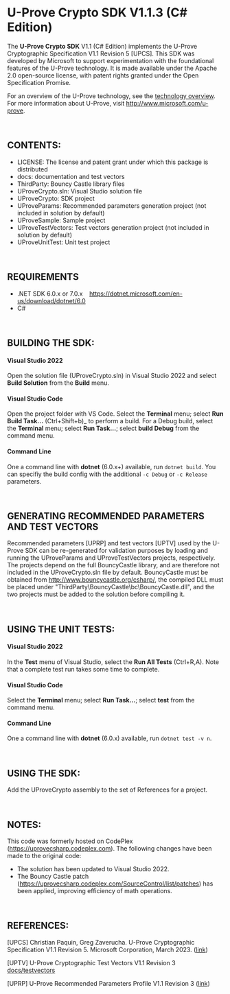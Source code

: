 # U-Prove Crypto SDK V1.1.3 (C# Edition)


The __U-Prove Crypto SDK__ V1.1 (C# Edition) implements the U-Prove Cryptographic
Specification V1.1 Revision 5 [UPCS]. This SDK was developed by Microsoft to
support experimentation with the foundational features of the U-Prove technology.
It is made available under the Apache 2.0 open-source license, with patent
rights granted under the Open Specification Promise.

For an overview of the U-Prove technology, see the [technology overview](./docs/U-Prove%20Technology%20Overview%20V1.1%20Revision%203.pdf).
For more information about U-Prove, visit http://www.microsoft.com/u-prove.

<br>

## CONTENTS:

 - LICENSE: The license and patent grant under which this package is distributed
 - docs\: documentation and test vectors
 - ThirdParty\: Bouncy Castle library files
 - UProveCrypto.sln: Visual Studio solution file
 - UProveCrypto\: SDK project
 - UProveParams\: Recommended parameters generation project (not included in
                  solution by default)
 - UProveSample\: Sample project
 - UProveTestVectors\: Test vectors generation project (not included in
                       solution by default)
 - UProveUnitTest\: Unit test project

<br>

## REQUIREMENTS
- .NET SDK 6.0.x or 7.0.x &nbsp;&nbsp;  https://dotnet.microsoft.com/en-us/download/dotnet/6.0
- C#

<br>

## BUILDING THE SDK:

#### Visual Studio 2022
Open the solution file (UProveCrypto.sln) in Visual Studio 2022 and select __Build Solution__ from the __Build__ menu.

#### Visual Studio Code
Open the project folder with VS Code. Select the __Terminal__ menu; select __Run Build Task...__ (Ctrl+Shift+b)_ to perform a build. For a Debug build, select the __Terminal__ menu; select __Run Task...__; select __build Debug__ from the command menu.

#### Command Line
One a command line with __dotnet__ (6.0.x+) available, run `dotnet build`. You can specifiy the build config with the additional `-c Debug` or `-c Release` parameters.

<br>

## GENERATING RECOMMENDED PARAMETERS AND TEST VECTORS

Recommended parameters [UPRP] and test vectors [UPTV] used by the U-Prove SDK 
can be re-generated for validation purposes by loading and running the UProveParams
and UProveTestVectors projects, respectively. The projects depend on the full
BouncyCastle library, and are therefore not included in the UProveCrypto.sln file
by default. BouncyCastle must be obtained from 
http://www.bouncycastle.org/csharp/, the compiled DLL must be placed under
"ThirdParty\BouncyCastle\bc\BouncyCastle.dll", and the two projects must be added
to the solution before compiling it.

<br>

## USING THE UNIT TESTS:

#### Visual Studio 2022

In the __Test__ menu of Visual Studio, select the __Run All Tests__ (Ctrl+R,A). Note that a complete test run takes some
time to complete.

#### Visual Studio Code
Select the __Terminal__ menu; select __Run Task...__; select __test__ from the command menu.

#### Command Line
One a command line with __dotnet__ (6.0.x) available, run `dotnet test -v n`. 

<br>

## USING THE SDK:

Add the UProveCrypto assembly to the set of References for a project.

<br>

## NOTES:

This code was formerly hosted on CodePlex (https://uprovecsharp.codeplex.com).
The following changes have been made to the original code:
 - The solution has been updated to Visual Studio 2022.
 - The Bouncy Castle patch (https://uprovecsharp.codeplex.com/SourceControl/list/patches)
   has been applied, improving efficiency of math operations.

<br>

## REFERENCES:


[UPCS]    Christian Paquin, Greg Zaverucha. U-Prove Cryptographic Specification V1.1 Revision 5.
          Microsoft Corporation, March 2023.
	        ([link](./docs/U-Prove%20Cryptographic%20Specification%20V1.1%20Revision%205.pdf))

[UPTV]	  U-Prove Cryptographic Test Vectors V1.1 Revision 3
          [docs/testvectors](./docs/testvectors/)

[UPRP]    U-Prove Recommended Parameters Profile V1.1 Revision 3
          ([link](./docs/U-Prove%20Recommended%20Parameters%20Profile%20V1.1%20Revision%203.pdf))
